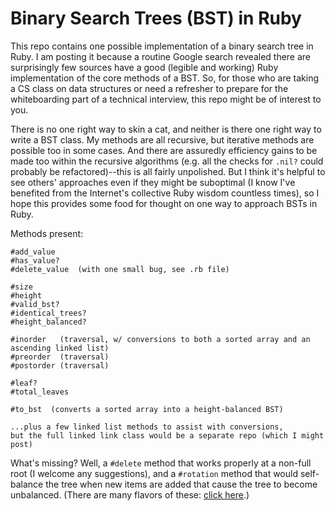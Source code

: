 # Binary Search Trees (BST) in Ruby

This repo contains one possible implementation of a binary search tree in Ruby. I am posting it because a routine Google search revealed there are surprisingly few sources have a good (legible and working) Ruby implementation of the core methods of a BST. So, for those who are taking a CS class on data structures or need a refresher to prepare for the whiteboarding part of a technical interview, this repo might be of interest to you.

There is no one right way to skin a cat, and neither is there one right way to write a BST class. My methods are all recursive, but iterative methods are possible too in some cases. And there are assuredly efficiency gains to be made too within the recursive algorithms (e.g. all the checks for `.nil?` could probably be refactored)--this is all fairly unpolished. But I think it's helpful to see others' approaches even if they might be suboptimal (I know I've benefited from the Internet's collective Ruby wisdom countless times), so I hope this provides some food for thought on one way to approach BSTs in Ruby.

Methods present:
```
#add_value
#has_value?
#delete_value  (with one small bug, see .rb file)

#size
#height
#valid_bst?
#identical_trees?
#height_balanced?

#inorder   (traversal, w/ conversions to both a sorted array and an ascending linked list)
#preorder  (traversal)
#postorder (traversal)

#leaf?
#total_leaves

#to_bst  (converts a sorted array into a height-balanced BST)

...plus a few linked list methods to assist with conversions,
but the full linked link class would be a separate repo (which I might post)
```

What's missing? Well, a `#delete` method that works properly at a non-full root (I welcome any suggestions), and a `#rotation` method that would self-balance the tree when new items are added that cause the tree to become unbalanced. (There are many flavors of these: [click here](https://en.wikipedia.org/wiki/Self-balancing_binary_search_tree).)